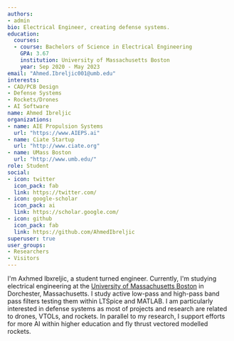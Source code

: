 ```yaml
---
authors:
- admin
bio: Electrical Engineer, creating defense systems.
education:
  courses:
  - course: Bachelors of Science in Electrical Engineering
    GPA: 3.67 
    institution: University of Massachusetts Boston
    year: Sep 2020 - May 2023
email: "Ahmed.Ibreljic001@umb.edu"
interests:
- CAD/PCB Design
- Defense Systems
- Rockets/Drones
- AI Software
name: Ahmed Ibreljic
organizations:
- name: AIE Propulsion Systems
  url: "https://www.AIEPS.ai"
- name: Ciate Startup
  url: "http://www.ciate.org"
- name: UMass Boston 
  url: "http://www.umb.edu/"
role: Student
social:
- icon: twitter
  icon_pack: fab
  link: https://twitter.com/
- icon: google-scholar
  icon_pack: ai
  link: https://scholar.google.com/
- icon: github
  icon_pack: fab
  link: https://github.com/AhmedIbreljic
superuser: true
user_groups:
- Researchers
- Visitors
---
```


I'm Axhmed Ibxreljic, a student turned engineer. Currently, I'm studying electrical engineering at the [University of Massachusetts Boston](https://www.umb.edu/) in Dorchester, Massachusetts. I study active low-pass and high-pass band pass filters testing them within LTSpice and MATLAB. I am particularly interested in defense systems as most of projects and research are related to drones, VTOLs, and rockets. In parallel to my research, I support efforts for more AI within higher education and fly thrust vectored modelled rockets.
